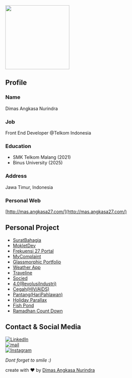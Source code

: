 <img src="https://avatars0.githubusercontent.com/u/41984181?s=400&u=7a60dbe01be2b8d6d518410ec0197fac58e7ec5a&v=4" width="200" height="200">

## Profile

### Name

Dimas Angkasa Nurindra

### Job

Front End Developer @Telkom Indonesia

### Education

- SMK Telkom Malang (2021)
- Binus University (2025)

### Address

Jawa Timur, Indonesia

### Personal Web

[http://mas.angkasa27.com/](http://mas.angkasa27.com/)

## Personal Project

- [SuratBahagia](https://suratbahagia.id/)
- [MokletDev](https://mokletdev.vercel.app/)
- [Frekuensi 27 Portal](https://angkasa27.github.io/react-frekuensi27/)
- [MyComplaint](https://angkasa27.github.io/react-tailwind-mycomplaint/)
- [Glassmorphic Portfolio](https://angkasa27.github.io/react-tailwind-glassmorphic/)
- [Weather App](https://weather-app-angkasa27.netlify.app/)
- [Traveline](https://traveline.web.app/)
- [Socied](https://socied.web.app/)
- [4.0(RevolusiIndustri)](https://angkasa27.github.io/Web-Revolusi-Industri/)
- [Cegah(HIV/AIDS)](https://angkasa27.github.io/Web-Cegah-HIV-Aids/index.html)
- [Pantang(HariPahlawan)](https://angkasa27.github.io/Web-Pantang-Hari-Pahlawan/)
- [Holiday Parallax](https://angkasa27.github.io/web-Holiday-parallax/)
- [Fish Pond](https://angkasa27.github.io/web-Fish-pond/)
- [Ramadhan Count Down](https://mokletdev.github.io/ramadhan-countdown/)

## Contact & Social Media

<a href="https://www.linkedin.com/in/dimasangkasa/" target="_blank"><img alt="LinkedIn" src="https://img.shields.io/badge/-LinkedIn:%20Dimas%20Angkasa%20Nurindra-0A66C2?&style=for-the-badge&logo=linkedin&logoColor=white" /></a><br>
<a href="mailto:mas.angkasa27@gmail.com" target="_blank"><img alt="mail" src="https://img.shields.io/badge/-gmail:%20mas.angkasa27@gmail.com-ea4335?&style=for-the-badge&logo=gmail&logoColor=white" /></a><br>
<a href="https://instagram.com/mas.angkasa27" target="_blank"><img alt="Instagram" src="https://img.shields.io/badge/-Instagram:%20@mas.angkasa27-E4406F?&style=for-the-badge&logo=Instagram&logoColor=white" /></a><br>

_Dont forget to smile :)_

create with :heart: by [Dimas Angkasa Nurindra](https://github.com/angkasa27)
